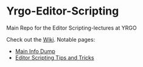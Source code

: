 # Yrgo-Editor-Scripting
Main Repo for the Editor Scripting-lectures at YRGO

Check out the [Wiki](https://github.com/PabloSorribes/Yrgo-Editor-Scripting/wiki). Notable pages:
- [Main Info Dump](https://github.com/PabloSorribes/Yrgo-Editor-Scripting/wiki/Editor-Scripting---Main-Info-Dump)
- [Editor Scripting Tips and Tricks](https://github.com/PabloSorribes/Yrgo-Editor-Scripting/wiki/Editor-Scripting-Tips-and-Tricks)
